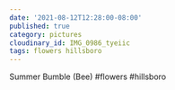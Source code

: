 ```yaml
---
date: '2021-08-12T12:28:00-08:00'
published: true
category: pictures
cloudinary_id: IMG_0986_tyeiic
tags: flowers hillsboro
---
```


Summer Bumble (Bee) #flowers #hillsboro